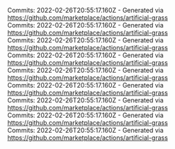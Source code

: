 Commits: 2022-02-26T20:55:17.160Z - Generated via https://github.com/marketplace/actions/artificial-grass
<br>
Commits: 2022-02-26T20:55:17.160Z - Generated via https://github.com/marketplace/actions/artificial-grass
<br>
Commits: 2022-02-26T20:55:17.160Z - Generated via https://github.com/marketplace/actions/artificial-grass
<br>
Commits: 2022-02-26T20:55:17.160Z - Generated via https://github.com/marketplace/actions/artificial-grass
<br>
Commits: 2022-02-26T20:55:17.160Z - Generated via https://github.com/marketplace/actions/artificial-grass
<br>
Commits: 2022-02-26T20:55:17.160Z - Generated via https://github.com/marketplace/actions/artificial-grass
<br>
Commits: 2022-02-26T20:55:17.160Z - Generated via https://github.com/marketplace/actions/artificial-grass
<br>
Commits: 2022-02-26T20:55:17.160Z - Generated via https://github.com/marketplace/actions/artificial-grass
<br>
Commits: 2022-02-26T20:55:17.160Z - Generated via https://github.com/marketplace/actions/artificial-grass
<br>

